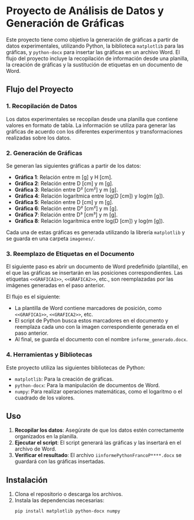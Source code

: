 # Proyecto de Análisis de Datos y Generación de Gráficas

Este proyecto tiene como objetivo la generación de gráficas a partir de datos experimentales, utilizando Python, la biblioteca `matplotlib` para las gráficas, y `python-docx` para insertar las gráficas en un archivo Word. El flujo del proyecto incluye la recopilación de información desde una planilla, la creación de gráficas y la sustitución de etiquetas en un documento de Word.

## Flujo del Proyecto

### 1. Recopilación de Datos
Los datos experimentales se recopilan desde una planilla que contiene valores en formato de tabla. La información se utiliza para generar las gráficas de acuerdo con los diferentes experimentos y transformaciones realizadas sobre los datos.

### 2. Generación de Gráficas
Se generan las siguientes gráficas a partir de los datos:

- **Gráfica 1**: Relación entre m [g] y H [cm].
- **Gráfica 2**: Relación entre D [cm] y m [g].
- **Gráfica 3**: Relación entre D² [cm²] y m [g].
- **Gráfica 4**: Relación logarítmica entre log(D [cm]) y log(m [g]).
- **Gráfica 5**: Relación entre D [cm] y m [g].
- **Gráfica 6**: Relación entre D² [cm²] y m [g].
- **Gráfica 7**: Relación entre D³ [cm³] y m [g].
- **Gráfica 8**: Relación logarítmica entre log(D [cm]) y log(m [g]).

Cada una de estas gráficas es generada utilizando la librería `matplotlib` y se guarda en una carpeta `imagenes/`.

### 3. Reemplazo de Etiquetas en el Documento
El siguiente paso es abrir un documento de Word predefinido (plantilla), en el que las gráficas se insertarán en las posiciones correspondientes. Las etiquetas `<<GRAFICA1>>`, `<<GRAFICA2>>`, etc., son reemplazadas por las imágenes generadas en el paso anterior.

El flujo es el siguiente:

- La plantilla de Word contiene marcadores de posición, como `<<GRAFICA1>>`, `<<GRAFICA2>>`, etc.
- El script de Python busca estos marcadores en el documento y reemplaza cada uno con la imagen correspondiente generada en el paso anterior.
- Al final, se guarda el documento con el nombre `informe_generado.docx`.

### 4. Herramientas y Bibliotecas
Este proyecto utiliza las siguientes bibliotecas de Python:

- `matplotlib`: Para la creación de gráficas.
- `python-docx`: Para la manipulación de documentos de Word.
- `numpy`: Para realizar operaciones matemáticas, como el logaritmo o el cuadrado de los valores.

## Uso

1. **Recopilar los datos**: Asegúrate de que los datos estén correctamente organizados en la planilla.
2. **Ejecutar el script**: El script generará las gráficas y las insertará en el archivo de Word.
3. **Verificar el resultado**: El archivo `iinformePythonFrancoP****.docx` se guardará con las gráficas insertadas.

## Instalación

1. Clona el repositorio o descarga los archivos.
2. Instala las dependencias necesarias:
   ```bash
   pip install matplotlib python-docx numpy
